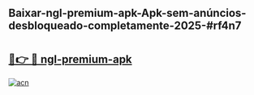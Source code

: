 ## Baixar-ngl-premium-apk-Apk-sem-anúncios-desbloqueado-completamente-2025-#rf4n7

# <h2><a href="https://ainizakaria.my?title=ngl-premium-apk&ref=20M">🔗👉 🔴 ngl-premium-apk</a></h2>

[![acn](https://github.com/user-attachments/assets/0f9c940e-d8b0-45ae-aac7-cd30a18b3e1c)](https://ainizakaria.my?title=ngl-premium-apk&ref=20M)

